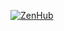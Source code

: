 [![ZenHub](https://raw.githubusercontent.com/ZenHubIO/support/master/zenhub-badge.png)](https://zenhub.io)
